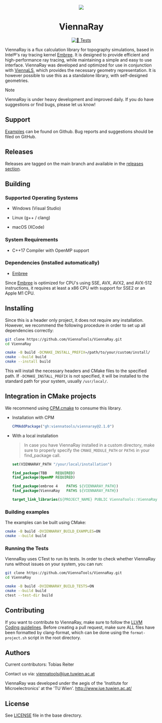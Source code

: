 <div align="center">

![](https://raw.githubusercontent.com/ViennaTools/ViennaLS/master/assets/logo.png)

<h1>ViennaRay</h1>

[![🧪 Tests](https://github.com/ViennaTools/ViennaRay/actions/workflows/test.yml/badge.svg)](https://github.com/ViennaTools/ViennaRay/actions/workflows/test.yml)

</div>

ViennaRay is a flux calculation library for topography simulations, based in Intel®'s ray tracing kernel [Embree](https://www.embree.org/). It is designed to provide efficient and high-performance ray tracing, while maintaining a simple and easy to use interface. ViennaRay was developed and optimized for use in conjunction with [ViennaLS](https://github.com/ViennaTools/ViennaLS), which provides the necessary geometry representation. It is however possible to use this as a standalone library, with self-designed geometries.

> [!NOTE]
> ViennaRay is under heavy development and improved daily. If you do have suggestions or find bugs, please let us know!

## Support

[Examples](examples/) can be found on Github. Bug reports and suggestions should be filed on GitHub.

## Releases

Releases are tagged on the main branch and available in the [releases section](https://github.com/ViennaTools/ViennaRay/releases).

## Building

### Supported Operating Systems

* Windows (Visual Studio)

* Linux (g++ / clang)

* macOS (XCode)

### System Requirements

* C++17 Compiler with OpenMP support

### Dependencies (installed automatically)

* [Embree](https://github.com/embree/embree)

Since [Embree](https://www.embree.org/) is optimized for CPU's using SSE, AVX, AVX2, and AVX-512 instructions, it requires at least a x86 CPU with support for SSE2 or an Apple M1 CPU.

## Installing 

Since this is a header only project, it does not require any installation. However, we recommend the following procedure in order to set up all dependencies correctly:

```bash
git clone https://github.com/ViennaTools/ViennaRay.git
cd ViennaRay

cmake -B build -DCMAKE_INSTALL_PREFIX=/path/to/your/custom/install/
cmake --build build
cmake --install build
```

This will install the necessary headers and CMake files to the specified path. If `-DCMAKE_INSTALL_PREFIX` is not specified, it will be installed to the standard path for your system, usually `/usr/local/`.

## Integration in CMake projects

We recommend using [CPM.cmake](https://github.com/cpm-cmake/CPM.cmake) to consume this library.

* Installation with CPM

  ```cmake
  CPMAddPackage("gh:viennatools/viennaray@2.1.0")
  ```

* With a local installation
  >  In case you have ViennaRay installed in a custom directory, make sure to properly specify the `CMAKE_MODULE_PATH` or `PATHS` in your find_package call.

  ```cmake
  set(VIENNARAY_PATH "/your/local/installation")

  find_package(TBB    REQUIRED)
  find_package(OpenMP REQUIRED)

  find_package(embree 4    PATHS ${VIENNARAY_PATH})
  find_package(ViennaRay   PATHS ${VIENNARAY_PATH})

  target_link_libraries(${PROJECT_NAME} PUBLIC ViennaTools::ViennaRay)
  ```

### Building examples

The examples can be built using CMake:

```bash
cmake -B build -DVIENNARAY_BUILD_EXAMPLES=ON
cmake --build build
```

### Running the Tests

ViennaRay uses CTest to run its tests.
In order to check whether ViennaRay runs without issues on your system, you can run:

```bash
git clone https://github.com/ViennaTools/ViennaRay.git
cd ViennaRay

cmake -B build -DVIENNARAY_BUILD_TESTS=ON
cmake --build build
ctest --test-dir build
```

## Contributing

If you want to contribute to ViennaRay, make sure to follow the [LLVM Coding guidelines](https://llvm.org/docs/CodingStandards.html). Before creating a pull request, make sure ALL files have been formatted by clang-format, which can be done using the `format-project.sh` script in the root directory.

## Authors

Current contributors: Tobias Reiter

Contact us via: viennatools@iue.tuwien.ac.at

ViennaRay was developed under the aegis of the 'Institute for Microelectronics' at the 'TU Wien'.
http://www.iue.tuwien.ac.at/

## License
See [LICENSE](LICENSE) file in the base directory.
